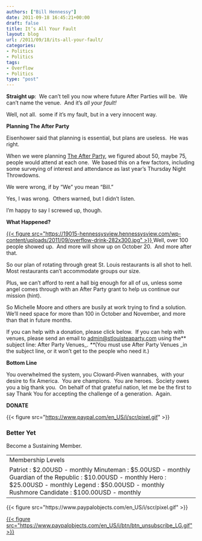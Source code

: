 ```yaml
---
authors: ["Bill Hennessy"]
date: 2011-09-18 16:45:21+00:00
draft: false
title: It’s All Your Fault
layout: blog
url: /2011/09/18/its-all-your-fault/
categories:
- Politics
- Politics
tags:
- Overflow
- Politics
type: "post"
---
```


**Straight up**:  We can’t tell you now where future After Parties will be.  We can’t name the venue.  And it’s _all your fault!_

Well, not all.  some if it’s my fault, but in a very innocent way.

**Planning The After Party**

Eisenhower said that planning is essential, but plans are useless.  He was right.

When we were planning [The After Party](https://stlouisteaparty.com/category/the-after-party/), we figured about 50, maybe 75,  people would attend at each one.  We based this on a few factors, including some surveying of interest and attendance as last year’s Thursday Night Throwdowns.

We were wrong, if by “We” you mean “Bill.”

Yes, I was wrong.  Others warned, but I didn’t listen.

I’m happy to say I screwed up, though.

**What Happened?**

[{{< figure src="https://19015-hennessysview.hennessysview.com/wp-content/uploads/2011/09/overflow-drink-282x300.jpg" >}}
](https://19015-hennessysview.hennessysview.com/wp-content/uploads/2011/09/overflow-drink.jpg)Well, over 100 people showed up.  And more will show up on October 20.  And more after that.

So our plan of rotating through great St. Louis restaurants is all shot to hell. Most restaurants can’t accommodate groups our size.

Plus, we can’t afford to rent a hall big enough for all of us, unless some angel comes through with an After Party grant to help us continue our mission (hint).

So Michelle Moore and others are busily at work trying to find a solution.  We’ll need space for more than 100 in October and November, and more than that in future months.

If you can help with a donation, please click below.  If you can help with venues, please send an email to [admin@stlouisteaparty.com](mailto:admin@stlouisteaparty.com) using the** subject line: After Party Venues_. _**_(You must use After Party Venues _in the subject line, or it won’t get to the people who need it.)

**Bottom Line**

You overwhelmed the system, you Cloward-Piven wannabes,  with your desire to fix America.  You are champions.  You are heroes.  Society owes you a big thank you.  On behalf of that grateful nation, let me be the first to say Thank You for accepting the challenge of a generation.  Again.



**DONATE**



{{< figure src="https://www.paypal.com/en_US/i/scr/pixel.gif" >}}








### Better Yet



Become a Sustaining Member.




<table >
<tbody >
<tr >

<td >Membership Levels
</td>
</tr>
<tr >

<td > Patriot : $2.00USD - monthly Minuteman : $5.00USD - monthly Guardian of the Republic : $10.00USD - monthly Hero : $25.00USD - monthly Legend : $50.00USD - monthly Rushmore Candidate : $100.00USD - monthly
</td>
</tr>
</tbody>
</table>
{{< figure src="https://www.paypalobjects.com/en_US/i/scr/pixel.gif" >}}


[{{< figure src="https://www.paypalobjects.com/en_US/i/btn/btn_unsubscribe_LG.gif" >}}
](https://www.paypal.com/cgi-bin/webscr?cmd=_subscr-find&alias=G6EBE3QY25WY6)


